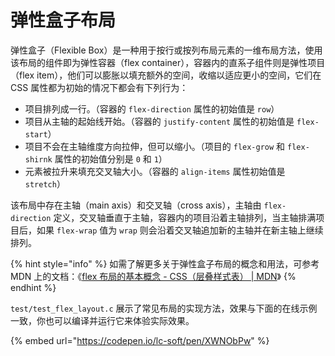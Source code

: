 # 弹性盒子布局

弹性盒子（Flexible Box）是一种用于按行或按列布局元素的一维布局方法，使用该布局的组件即为弹性容器（flex container），容器内的直系子组件则是弹性项目（flex item），他们可以膨胀以填充额外的空间，收缩以适应更小的空间，它们在 CSS 属性都为初始的情况下都会有下列行为：

* 项目排列成一行。（容器的 `flex-direction` 属性的初始值是 `row`）
* 项目从主轴的起始线开始。（容器的 `justify-content` 属性的初始值是 `flex-start`）
* 项目不会在主轴维度方向拉伸，但可以缩小。（项目的 `flex-grow` 和 `flex-shirnk` 属性的初始值分别是 `0` 和 `1`）
* 元素被拉升来填充交叉轴大小。（容器的 `align-items` 属性初始值是 `stretch`）

该布局中存在主轴（main axis）和交叉轴（cross axis），主轴由 `flex-direction` 定义，交叉轴垂直于主轴，容器内的项目沿着主轴排列，当主轴排满项目后，如果 `flex-wrap` 值为 `wrap` 则会沿着交叉轴追加新的主轴并在新主轴上继续排列。

{% hint style="info" %}
如需了解更多关于弹性盒子布局的概念和用法，可参考 MDN 上的文档：《[flex 布局的基本概念 - CSS（层叠样式表） \| MDN](https://developer.mozilla.org/zh-CN/docs/Web/CSS/CSS_Flexible_Box_Layout/Basic_Concepts_of_Flexbox)》
{% endhint %}

`test/test_flex_layout.c` 展示了常见布局的实现方法，效果与下面的在线示例一致，你也可以编译并运行它来体验实际效果。

{% embed url="https://codepen.io/lc-soft/pen/XWNObPw" %}



